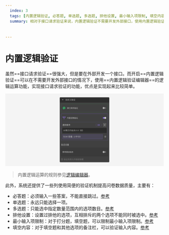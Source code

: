 ```yaml
---
  index: 3
  tags: [内置逻辑验证, 必答题, 单选题, 多选题, 排他设置, 最小输入项限制, 填空内容, 自定义验证]
  summary: 相对于接口请求验证来说，内置逻辑验证不需要开发外部接口，使用内置逻辑验证功能，实现接口请求验证的功能。


---
```







# 内置逻辑验证

虽然==接口请求验证==很强大，但是要在外部开发一个接口。而开启==内置逻辑验证==可以在不需要开发外部接口的情况下，使用==内置逻辑验证编辑器==的逻辑运算功能，实现接口请求验证的功能，优点是实现起来比较简单。

<img src='./assets/03build-inLogicValidation/built-in-logic.png'>

> 内置逻辑运算的规则参见[逻辑编辑器](../17advancedFunction/advancedLogicSetting/01logicSetting.md)。

此外，系统还提供了一些列使用简便的验证机制提高问卷数据质量，主要有：
+ 必答题：必须输入一些答案，不能直接跳过。[参考](../11nodeSettings/05questionGeneralSetting/01required.md)
+ 单选题：永远只能选择一项。
+ 多选题：只能选中指定数量范围内的选项数目。[参考](../11nodeSettings/05questionGeneralSetting/02multiChoice.md)
+ 排他设置：设置过排他的选项，互相排斥的两个选项不能同时被选中。[参考](../11nodeSettings/03optionSetting/02optionGroupAndExclude.md)
+ 最小输入项限制：对于打分题，填空题，可以限制最小输入项限制。[参考](../11nodeSettings/05questionGeneralSetting/03inputLimits.md)
+ 填空内容：对于填空题和其他选项的备注栏，可以验证输入内容。[参考](../11nodeSettings/03optionSetting/04inputValidation.md)
